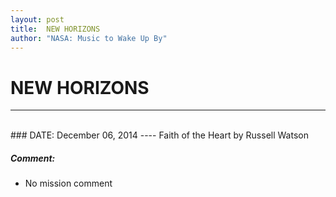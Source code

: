 ```yaml
---
layout: post
title:  NEW HORIZONS
author: "NASA: Music to Wake Up By"
---
```


# NEW HORIZONS
----
<br/>
### DATE: December 06, 2014
----
Faith of the Heart by Russell Watson

##### Comment:
* No mission comment
